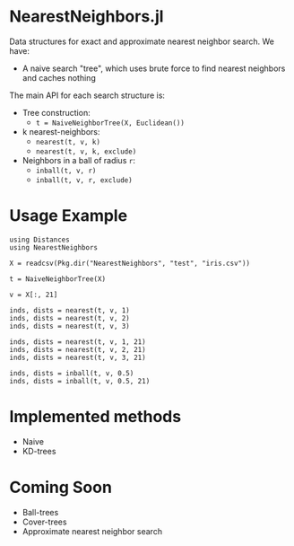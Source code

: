 NearestNeighbors.jl
===================

Data structures for exact and approximate nearest neighbor search. We have:

* A naive search "tree", which uses brute force to find nearest neighbors and caches nothing

The main API for each search structure is:

* Tree construction:
    * `t = NaiveNeighborTree(X, Euclidean())`
* k nearest-neighbors:
    * `nearest(t, v, k)`
    * `nearest(t, v, k, exclude)`
* Neighbors in a ball of radius `r`:
    * `inball(t, v, r)`
    * `inball(t, v, r, exclude)`

# Usage Example

    using Distances
    using NearestNeighbors

    X = readcsv(Pkg.dir("NearestNeighbors", "test", "iris.csv"))

    t = NaiveNeighborTree(X)

    v = X[:, 21]

    inds, dists = nearest(t, v, 1)
    inds, dists = nearest(t, v, 2)
    inds, dists = nearest(t, v, 3)

    inds, dists = nearest(t, v, 1, 21)
    inds, dists = nearest(t, v, 2, 21)
    inds, dists = nearest(t, v, 3, 21)

    inds, dists = inball(t, v, 0.5)
    inds, dists = inball(t, v, 0.5, 21)

# Implemented methods
* Naive
* KD-trees

# Coming Soon
* Ball-trees
* Cover-trees
* Approximate nearest neighbor search

